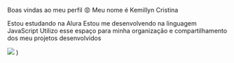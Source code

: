 Boas vindas ao meu perfil 😡
Meu nome é Kemillyn Cristina

Estou estudando na Alura
Estou me desenvolvendo na linguagem JavaScript
Utilizo esse espaço para minha organização e compartilhamento dos meu projetos desenvolvidos

![](![![desenho-de-gato-para-colorir-imprimir-gatinho-gato-fofo-81](https://github.com/Kcn015/Kemillyn-cristina-/assets/172839304/e617fd28-2be6-455d-89d7-cb70b820e9dd)
)
)

